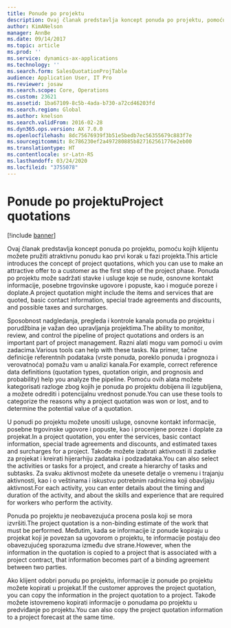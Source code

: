 ```yaml
---
title: Ponude po projektu
description: Ovaj članak predstavlja koncept ponuda po projektu, pomoću kojih klijentu možete pružiti atraktivnu ponudu kao prvi korak u fazi projekta. Ponuda po projektu može sadržati stavke i usluge koje se nude, osnovne kontakt informacije, posebne trgovinske ugovore i popuste, kao i moguće poreze i doplate.
author: KimANelson
manager: AnnBe
ms.date: 09/14/2017
ms.topic: article
ms.prod: ''
ms.service: dynamics-ax-applications
ms.technology: ''
ms.search.form: SalesQuotationProjTable
audience: Application User, IT Pro
ms.reviewer: josaw
ms.search.scope: Core, Operations
ms.custom: 23621
ms.assetid: 1ba67109-8c5b-4ada-b730-a72cd46203fd
ms.search.region: Global
ms.author: knelson
ms.search.validFrom: 2016-02-28
ms.dyn365.ops.version: AX 7.0.0
ms.openlocfilehash: 8dc75676939f3b51e5bedb7ec56355679c883f7e
ms.sourcegitcommit: 8c786230ef2a497280885b827162561776e2eb00
ms.translationtype: HT
ms.contentlocale: sr-Latn-RS
ms.lasthandoff: 03/24/2020
ms.locfileid: "3755078"
---
```

# <a name="project-quotations"></a><span data-ttu-id="364ab-104">Ponude po projektu</span><span class="sxs-lookup"><span data-stu-id="364ab-104">Project quotations</span></span>

[!include [banner](../includes/banner.md)]

<span data-ttu-id="364ab-105">Ovaj članak predstavlja koncept ponuda po projektu, pomoću kojih klijentu možete pružiti atraktivnu ponudu kao prvi korak u fazi projekta.</span><span class="sxs-lookup"><span data-stu-id="364ab-105">This article introduces the concept of project quotations, which you can use to make an attractive offer to a customer as the first step of the project phase.</span></span> <span data-ttu-id="364ab-106">Ponuda po projektu može sadržati stavke i usluge koje se nude, osnovne kontakt informacije, posebne trgovinske ugovore i popuste, kao i moguće poreze i doplate.</span><span class="sxs-lookup"><span data-stu-id="364ab-106">A project quotation might include the items and services that are quoted, basic contact information, special trade agreements and discounts, and possible taxes and surcharges.</span></span> 

<span data-ttu-id="364ab-107">Sposobnost nadgledanja, pregleda i kontrole kanala ponuda po projektu i porudžbina je važan deo upravljanja projektima.</span><span class="sxs-lookup"><span data-stu-id="364ab-107">The ability to monitor, review, and control the pipeline of project quotations and orders is an important part of project management.</span></span> <span data-ttu-id="364ab-108">Razni alati mogu vam pomoći u ovim zadacima.</span><span class="sxs-lookup"><span data-stu-id="364ab-108">Various tools can help with these tasks.</span></span> <span data-ttu-id="364ab-109">Na primer, tačne definicije referentnih podataka (vrste ponuda, poreklo ponuda i prognoza i verovatnoća) pomažu vam u analizi kanala.</span><span class="sxs-lookup"><span data-stu-id="364ab-109">For example, correct reference data definitions (quotation types, quotation origin, and prognosis and probability) help you analyze the pipeline.</span></span> <span data-ttu-id="364ab-110">Pomoću ovih alata možete kategorisati razloge zbog kojih je ponuda po projektu dobijena ili izgubljena, a možete odrediti i potencijalnu vrednost ponude.</span><span class="sxs-lookup"><span data-stu-id="364ab-110">You can use these tools to categorize the reasons why a project quotation was won or lost, and to determine the potential value of a quotation.</span></span> 

<span data-ttu-id="364ab-111">U ponudi po projektu možete unositi usluge, osnovne kontakt informacije, posebne trgovinske ugovore i popuste, kao i procenjene poreze i doplate za projekat.</span><span class="sxs-lookup"><span data-stu-id="364ab-111">In a project quotation, you enter the services, basic contact information, special trade agreements and discounts, and estimated taxes and surcharges for a project.</span></span> <span data-ttu-id="364ab-112">Takođe možete izabrati aktivnosti ili zadatke za projekat i kreirati hijerarhiju zadataka i podzadataka.</span><span class="sxs-lookup"><span data-stu-id="364ab-112">You can also select the activities or tasks for a project, and create a hierarchy of tasks and subtasks.</span></span> <span data-ttu-id="364ab-113">Za svaku aktivnost možete da unesete detalje o vremenu i trajanju aktivnosti, kao i o veštinama i iskustvu potrebnim radnicima koji obavljaju aktivnost.</span><span class="sxs-lookup"><span data-stu-id="364ab-113">For each activity, you can enter details about the timing and duration of the activity, and about the skills and experience that are required for workers who perform the activity.</span></span> 

<span data-ttu-id="364ab-114">Ponuda po projektu je neobavezujuća procena posla koji se mora izvršiti.</span><span class="sxs-lookup"><span data-stu-id="364ab-114">The project quotation is a non-binding estimate of the work that must be performed.</span></span> <span data-ttu-id="364ab-115">Međutim, kada se informacije iz ponude kopiraju u projekat koji je povezan sa ugovorom o projektu, te informacije postaju deo obavezujućeg sporazuma između dve strane.</span><span class="sxs-lookup"><span data-stu-id="364ab-115">However, when the information in the quotation is copied to a project that is associated with a project contract, that information becomes part of a binding agreement between two parties.</span></span> 

<span data-ttu-id="364ab-116">Ako klijent odobri ponudu po projektu, informacije iz ponude po projektu možete kopirati u projekat.</span><span class="sxs-lookup"><span data-stu-id="364ab-116">If the customer approves the project quotation, you can copy the information in the project quotation to a project.</span></span> <span data-ttu-id="364ab-117">Takođe možete istovremeno kopirati informacije o ponudama po projektu u predviđanje po projektu.</span><span class="sxs-lookup"><span data-stu-id="364ab-117">You can also copy the project quotation information to a project forecast at the same time.</span></span>



